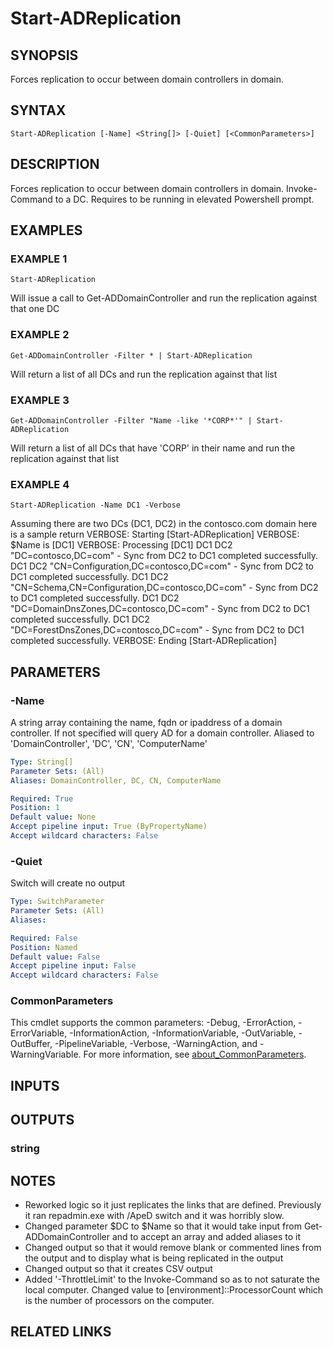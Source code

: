 ﻿---
external help file: PoshFunctions-help.xml
Module Name: poshfunctions
online version:
schema: 2.0.0
---

# Start-ADReplication

## SYNOPSIS
Forces replication to occur between domain controllers in domain.

## SYNTAX

```
Start-ADReplication [-Name] <String[]> [-Quiet] [<CommonParameters>]
```

## DESCRIPTION
Forces replication to occur between domain controllers in domain.
Invoke-Command to a DC.
Requires to be running in elevated Powershell prompt.

## EXAMPLES

### EXAMPLE 1
```
Start-ADReplication
```

Will issue a call to Get-ADDomainController and run the replication against that one DC

### EXAMPLE 2
```
Get-ADDomainController -Filter * | Start-ADReplication
```

Will return a list of all DCs and run the replication against that list

### EXAMPLE 3
```
Get-ADDomainController -Filter "Name -like '*CORP*'" | Start-ADReplication
```

Will return a list of all DCs that have 'CORP' in their name and run the replication against that list

### EXAMPLE 4
```
Start-ADReplication -Name DC1 -Verbose
```

Assuming there are two DCs (DC1, DC2) in the contosco.com domain here is a sample return
VERBOSE: Starting \[Start-ADReplication\]
VERBOSE: $Name is \[DC1\]
VERBOSE: Processing \[DC1\]
DC1 DC2 "DC=contosco,DC=com" - Sync from DC2 to DC1 completed successfully.
DC1 DC2 "CN=Configuration,DC=contosco,DC=com" - Sync from DC2 to DC1 completed successfully.
DC1 DC2 "CN=Schema,CN=Configuration,DC=contosco,DC=com" - Sync from DC2 to DC1 completed successfully.
DC1 DC2 "DC=DomainDnsZones,DC=contosco,DC=com" - Sync from DC2 to DC1 completed successfully.
DC1 DC2 "DC=ForestDnsZones,DC=contosco,DC=com" - Sync from DC2 to DC1 completed successfully.
VERBOSE: Ending \[Start-ADReplication\]

## PARAMETERS

### -Name
A string array containing the name, fqdn or ipaddress of a domain controller.
If not specified will query AD for a domain controller.
Aliased to 'DomainController', 'DC', 'CN', 'ComputerName'

```yaml
Type: String[]
Parameter Sets: (All)
Aliases: DomainController, DC, CN, ComputerName

Required: True
Position: 1
Default value: None
Accept pipeline input: True (ByPropertyName)
Accept wildcard characters: False
```

### -Quiet
Switch will create no output

```yaml
Type: SwitchParameter
Parameter Sets: (All)
Aliases:

Required: False
Position: Named
Default value: False
Accept pipeline input: False
Accept wildcard characters: False
```

### CommonParameters
This cmdlet supports the common parameters: -Debug, -ErrorAction, -ErrorVariable, -InformationAction, -InformationVariable, -OutVariable, -OutBuffer, -PipelineVariable, -Verbose, -WarningAction, and -WarningVariable. For more information, see [about_CommonParameters](http://go.microsoft.com/fwlink/?LinkID=113216).

## INPUTS

## OUTPUTS

### string
## NOTES
* Reworked logic so it just replicates the links that are defined. Previously it ran repadmin.exe with /ApeD switch
  and it was horribly slow.
* Changed parameter $DC to $Name so that it would take input from Get-ADDomainController and to accept an array and
  added aliases to it
* Changed output so that it would remove blank or commented lines from the output and to display what is being
  replicated in the output
* Changed output so that it creates CSV output
* Added '-ThrottleLimit' to the Invoke-Command so as to not saturate the local computer. Changed value to
  \[environment\]::ProcessorCount which is the number of processors on the computer.

## RELATED LINKS
